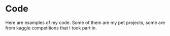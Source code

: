 # Code

Here are examples of my code. Some of them are my pet projects, some are from kaggle competitions that I took part in.












